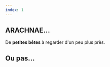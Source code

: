 ```yaml
---
index: 1
---
```


<section class="slide-top">   <!-- slide 01 -->
    <span class="background" style="background-image:url('assets/images/lunettes.jpg')"></span>
    <!--.wrap = container (width: 90%) -->
    <div class="wrap aligncenter ">
        <h1 class="text-data">ARACHNAE...</h1>
        <p class="text-intro">De <b>petites bêtes</b> à regarder d'un peu plus près.</p>        
        <h1 class="text-landing animate zoomIn ">Ou pas...</h1>
    </div>
   <!-- .end .wrap -->
</section>